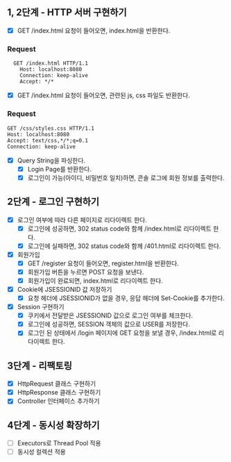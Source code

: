 ## 1, 2단계 - HTTP 서버 구현하기

- [X] GET /index.html 요청이 들어오면, index.html을 반환한다.

### Request

```http request
  GET /index.html HTTP/1.1
    Host: localhost:8080
    Connection: keep-alive
    Accept: */*
  ```

- [X] GET /index.html 요청이 들어오면, 관련된 js, css 파일도 반환한다.

### Request

```http request
GET /css/styles.css HTTP/1.1
Host: localhost:8080
Accept: text/css,*/*;q=0.1
Connection: keep-alive
```

- [X] Query String을 파싱한다.
    - [X] Login Page를 반환한다.
    - [X] 로그인이 가능(아이디, 비밀번호 일치)하면, 콘솔 로그에 회원 정보를 출력한다.

## 2단계 - 로그인 구현하기

- [X] 로그인 여부에 따라 다른 페이지로 리다이렉트 한다.
    - [X] 로그인에 성공하면, 302 status code와 함께 /index.html로 리다이렉트 한다.
    - [X] 로그인에 실패하면, 302 status code와 함께 /401.html로 리다이렉트 한다.

- [X] 회원가입
    - [X] GET /register 요청이 들어오면, register.html을 반환한다.
    - [X] 회원가입 버튼을 누르면 POST 요청을 보낸다.
    - [X] 회원가입이 완료되면, index.html로 리다이렉트 한다.

- [X] Cookie에 JSESSIONID 값 저장하기
    - [X] 요청 헤더에 JSESSIONID가 없을 경우, 응답 헤더에 Set-Cookie를 추가한다.

- [X] Session 구현하기
    - [X] 쿠키에서 전달받은 JSESSIONID 값으로 로그인 여부를 체크한다.
    - [X] 로그인에 성공하면, SESSION 객체의 값으로 USER를 저장한다.
    - [X] 로그인 된 상태에서 /login 페이지에 GET 요청을 보낼 경우, /index.html로 리다이렉트 한다.

## 3단계 - 리팩토링

- [X] HttpRequest 클래스 구현하기
- [X] HttpResponse 클래스 구현하기
- [X] Controller 인터페이스 추가하기

## 4단계 - 동시성 확장하기

- [ ] Executors로 Thread Pool 적용
- [ ] 동시성 컬렉션 적용
